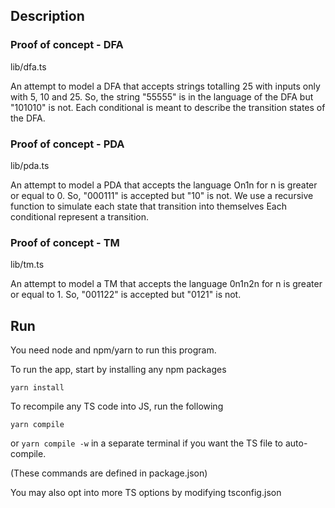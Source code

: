 ## Description

  ### Proof of concept - DFA

  lib/dfa.ts

  An attempt to model a DFA that accepts strings totalling 25 with inputs only with 5, 10 and 25. So, the string "55555" is in the language of the DFA but "101010" is not. Each conditional is meant to describe the transition states of the DFA.

  ### Proof of concept - PDA

  lib/pda.ts

  An attempt to model a PDA that accepts the language On1n for n is greater or equal to 0. So, "000111" is accepted but "10" is not. We use a recursive function to simulate each state that transition into themselves Each conditional represent a transition.

  ### Proof of concept - TM

  lib/tm.ts

  An attempt to model a TM that accepts the language 0n1n2n for n is greater or equal to 1. So, "001122" is accepted but "0121" is not.

## Run

You need node and npm/yarn to run this program.

To run the app, start by installing any npm packages

`yarn install`

To recompile any TS code into JS, run the following

`yarn compile`

or `yarn compile -w` in a separate terminal if you want the TS file to auto-compile.

(These commands are defined in package.json)

You may also opt into more TS options by modifying tsconfig.json
